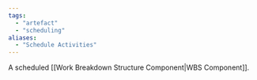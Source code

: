 ```yaml
---
tags:
  - "artefact"
  - "scheduling"
aliases:
  - "Schedule Activities"
---
```

A scheduled [[Work Breakdown Structure Component|WBS Component]].